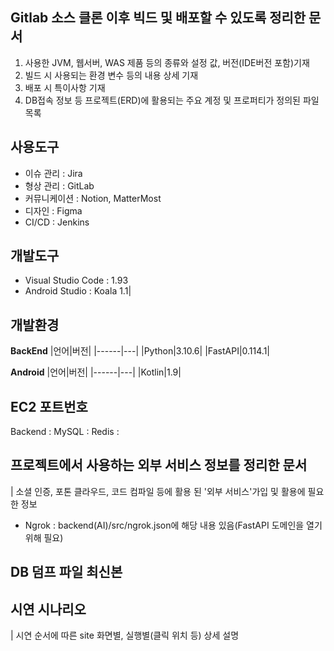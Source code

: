 ## Gitlab 소스 클론 이후 빅드 및 배포할 수 있도록 정리한 문서

1. 사용한 JVM, 웹서버, WAS 제품 등의 종류와 설정 값, 버전(IDE버전 포함)기재
2. 빌드 시 사용되는 환경 변수 등의 내용 상세 기재
3. 배포 시 특이사항 기재
4. DB접속 정보 등 프로젝트(ERD)에 활용되는 주요 계정 및 프로퍼티가 정의된 파일 목록

사용도구
---------------
 - 이슈 관리 : Jira
 - 형상 관리 : GitLab
 - 커뮤니케이션 : Notion, MatterMost
 - 디자인 : Figma
 - CI/CD : Jenkins

개발도구
----------------
 - Visual Studio Code : 1.93
 - Android Studio : Koala 1.1|

개발환경
----------------
**BackEnd**
|언어|버전|
|------|---|
|Python|3.10.6|
|FastAPI|0.114.1|

**Android**
|언어|버전|
|------|---|
|Kotlin|1.9|

EC2 포트번호
----------------
Backend :
MySQL :
Redis :

## 프로젝트에서 사용하는 외부 서비스 정보를 정리한 문서
| 소셜 인증, 포톤 클라우드, 코드 컴파일 등에 활용 된 '외부 서비스'가입 및 활용에 필요한 정보
 - Ngrok : backend(AI)/src/ngrok.json에 해당 내용 있음(FastAPI 도메인을 열기위해 필요)

## DB 덤프 파일 최신본

## 시연 시나리오
| 시연 순서에 따른 site 화면별, 실행별(클릭 위치 등) 상세 설명
